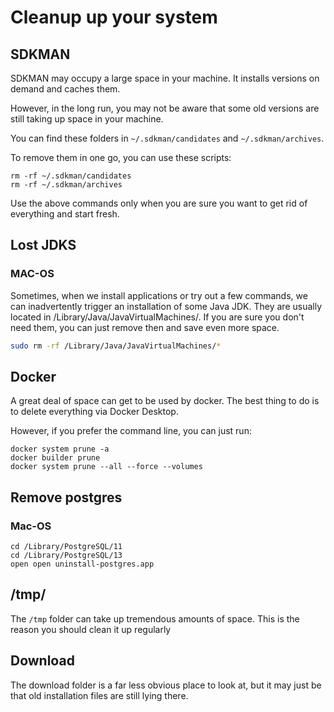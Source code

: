 # Cleanup up your system

## SDKMAN

SDKMAN may occupy a large space in your machine. It installs versions on demand and caches them.

However, in the long run, you may not be aware that some old versions are still taking up space in your machine.

You can find these folders in `~/.sdkman/candidates` and `~/.sdkman/archives`.

To remove them in one go, you can use these scripts:

```shell
rm -rf ~/.sdkman/candidates
rm -rf ~/.sdkman/archives
```

Use the above commands only when you are sure you want to get rid of everything and start fresh.

## Lost JDKS

### MAC-OS

Sometimes, when we install applications or try out a few commands, we can inadvertently trigger an installation of some Java JDK.
They are usually located in /Library/Java/JavaVirtualMachines/. If you are sure you don't need them, you can just remove then and save even more space.

```bash
sudo rm -rf /Library/Java/JavaVirtualMachines/* 
```

## Docker

A great deal of space can get to be used by docker. The best thing to do is to delete everything via Docker Desktop.

However, if you prefer the command line, you can just run:

```shell
docker system prune -a
docker builder prune
docker system prune --all --force --volumes
```

## Remove postgres

### Mac-OS

```shell
cd /Library/PostgreSQL/11
cd /Library/PostgreSQL/13
open open uninstall-postgres.app
```

## /tmp/

The `/tmp` folder can take up tremendous amounts of space. This is the reason you should clean it up regularly

## Download

The download folder is a far less obvious place to look at, but it may just be that old installation files are still lying there.

